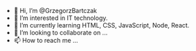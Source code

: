 - 👋 Hi, I’m @GrzegorzBartczak
- 👀 I’m interested in IT technology.
- 🌱 I’m currently learning HTML, CSS, JavaScript, Node, React.
- 💞️ I’m looking to collaborate on ...
- 📫 How to reach me ...

<!---
GrzegorzBartczak/GrzegorzBartczak is a ✨ special ✨ repository because its `README.md` (this file) appears on your GitHub profile.
You can click the Preview link to take a look at your changes.
--->
